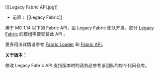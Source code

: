 ![[Legacy Fabric API.jpg]]
- 前置：
 [[Legacy Fabric]]

用于 MC 1.14 以下的 Fabric API，由 Legacy Fabric 团队开发，部分 [Legacy Fabric](https://www.mcmod.cn/class/3391.html) 的模组需要安装此 API 。

更多用法详情请参考 [Fabric Loader](https://www.mcmod.cn/class/1411.html) 和 [Fabric API](https://www.mcmod.cn/class/3124.html)。

  

**关于版本：**

修改 Legacy Fabric API 支持版本时的请务必参考该团队的每个代码仓库。